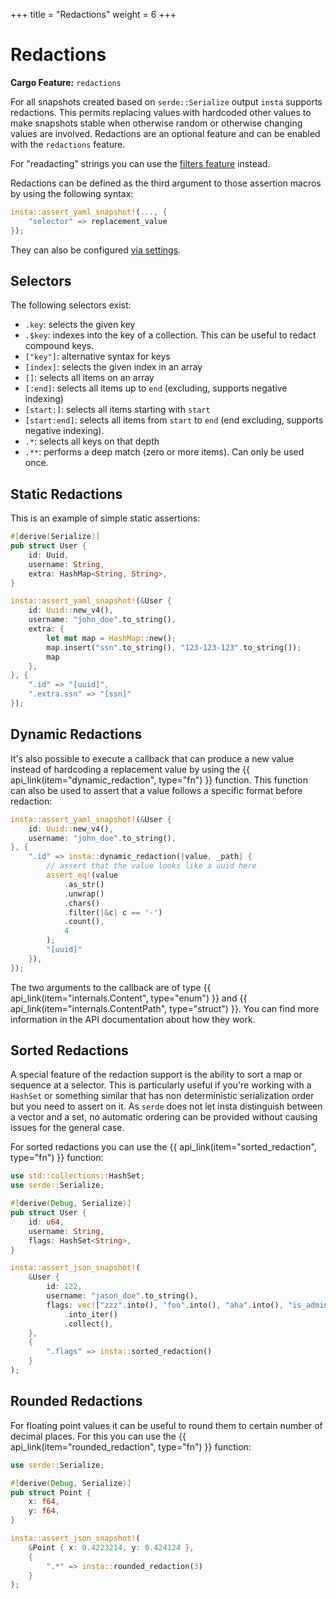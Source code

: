 +++
title = "Redactions"
weight = 6
+++

# Redactions

**Cargo Feature:** `redactions`

For all snapshots created based on `serde::Serialize` output `insta`
supports redactions.  This permits replacing values with hardcoded other
values to make snapshots stable when otherwise random or otherwise changing
values are involved.  Redactions are an optional feature and can be enabled
with the `redactions` feature.

For "readacting" strings you can use the [filters feature](../filters/) instead.

Redactions can be defined as the third argument to those assertion macros by
using the following syntax:

```rust
insta::assert_yaml_snapshot!(..., {
    "selector" => replacement_value
});
```

They can also be configured [via settings](../settings/).

## Selectors

The following selectors exist:

- `.key`: selects the given key
- `.$key`: indexes into the key of a collection.  This can be useful to redact compound keys.
- `["key"]`: alternative syntax for keys
- `[index]`: selects the given index in an array
- `[]`: selects all items on an array
- `[:end]`: selects all items up to `end` (excluding, supports negative indexing)
- `[start:]`: selects all items starting with `start`
- `[start:end]`: selects all items from `start` to `end` (end excluding,
  supports negative indexing).
- `.*`: selects all keys on that depth
- `.**`: performs a deep match (zero or more items).  Can only be used once.

## Static Redactions

This is an example of simple static assertions:

```rust
#[derive(Serialize)]
pub struct User {
    id: Uuid,
    username: String,
    extra: HashMap<String, String>,
}

insta::assert_yaml_snapshot!(&User {
    id: Uuid::new_v4(),
    username: "john_doe".to_string(),
    extra: {
        let mut map = HashMap::new();
        map.insert("ssn".to_string(), "123-123-123".to_string());
        map
    },
}, {
    ".id" => "[uuid]",
    ".extra.ssn" => "[ssn]"
});
```

## Dynamic Redactions

It's also possible to execute a callback that can produce a new value
instead of hardcoding a replacement value by using the
{{ api_link(item="dynamic_redaction", type="fn") }} function.  This function
can also be used to assert that a value follows a specific format before
redaction:

```rust
insta::assert_yaml_snapshot!(&User {
    id: Uuid::new_v4(),
    username: "john_doe".to_string(),
}, {
    ".id" => insta::dynamic_redaction(|value, _path| {
        // assert that the value looks like a uuid here
        assert_eq!(value
            .as_str()
            .unwrap()
            .chars()
            .filter(|&c| c == '-')
            .count(),
            4
        );
        "[uuid]"
    }),
});
```

The two arguments to the callback are of type {{ api_link(item="internals.Content", type="enum") }}
and {{ api_link(item="internals.ContentPath", type="struct") }}.  You can find
more information in the API documentation about how they work.

## Sorted Redactions

A special feature of the redaction support is the ability to sort a map or sequence at a selector.
This is particularly useful if you're working with a `HashSet` or something similar that has non
deterministic serialization order but you need to assert on it.  As `serde` does not let insta
distinguish between a vector and a set, no automatic ordering can be provided without causing issues
for the general case.

For sorted redactions you can use the {{ api_link(item="sorted_redaction", type="fn") }} function:

```rust
use std::collections::HashSet;
use serde::Serialize;

#[derive(Debug, Serialize)]
pub struct User {
    id: u64,
    username: String,
    flags: HashSet<String>,
}

insta::assert_json_snapshot!(
    &User {
        id: 122,
        username: "jason_doe".to_string(),
        flags: vec!["zzz".into(), "foo".into(), "aha".into(), "is_admin".into()]
            .into_iter()
            .collect(),
    },
    {
        ".flags" => insta::sorted_redaction()
    }
);
```

## Rounded Redactions

For floating point values it can be useful to round them to certain number of decimal
places.  For this you can use the {{ api_link(item="rounded_redaction", type="fn") }} function:

```rust
use serde::Serialize;

#[derive(Debug, Serialize)]
pub struct Point {
    x: f64,
    y: f64,
}

insta::assert_json_snapshot!(
    &Point { x: 0.4223214, y: 0.424124 },
    {
        ".*" => insta::rounded_redaction(3)
    }
);
```
